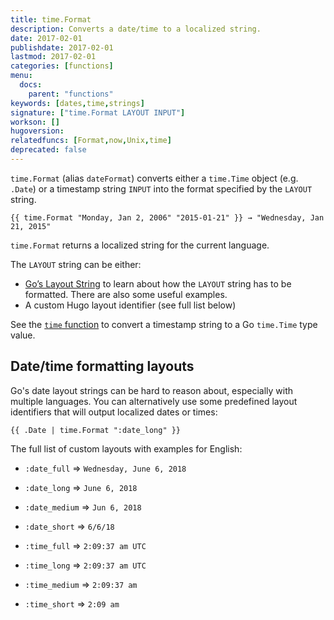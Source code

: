 ```yaml
---
title: time.Format
description: Converts a date/time to a localized string.
date: 2017-02-01
publishdate: 2017-02-01
lastmod: 2017-02-01
categories: [functions]
menu:
  docs:
    parent: "functions"
keywords: [dates,time,strings]
signature: ["time.Format LAYOUT INPUT"]
workson: []
hugoversion:
relatedfuncs: [Format,now,Unix,time]
deprecated: false
---
```


`time.Format` (alias `dateFormat`) converts either a `time.Time` object (e.g. `.Date`) or a timestamp string `INPUT` into the format specified by the `LAYOUT` string.

```go-html-template
{{ time.Format "Monday, Jan 2, 2006" "2015-01-21" }} → "Wednesday, Jan 21, 2015"
```

`time.Format` returns a localized string for the current language.

The `LAYOUT` string can be either:

* [Go’s Layout String](/functions/format/#gos-layout-string) to learn about how the `LAYOUT` string has to be formatted. There are also some useful examples.
* A custom Hugo layout identifier (see full list below)

See the [`time` function](/functions/time/) to convert a timestamp string to a Go `time.Time` type value.


## Date/time formatting layouts

Go's date layout strings can be hard to reason about, especially with multiple languages. You can alternatively use some predefined layout identifiers that will output localized dates or times:

```go-html-template
{{ .Date | time.Format ":date_long" }}
```

The full list of custom layouts with examples for English:

* `:date_full` => `Wednesday, June 6, 2018`
* `:date_long` => `June 6, 2018`
* `:date_medium` => `Jun 6, 2018`
* `:date_short` => `6/6/18`

* `:time_full` => `2:09:37 am UTC`
* `:time_long` => `2:09:37 am UTC`
* `:time_medium` => `2:09:37 am`
* `:time_short` => `2:09 am`

